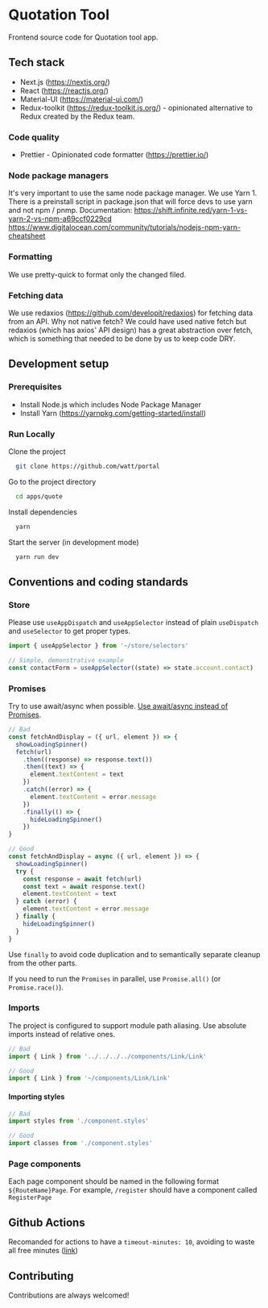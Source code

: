 # Quotation Tool

Frontend source code for Quotation tool app.

## Tech stack

- Next.js (https://nextjs.org/)
- React (https://reactjs.org/)
- Material-UI (https://material-ui.com/)
- Redux-toolkit (https://redux-toolkit.js.org/) - opinionated alternative to Redux created by the Redux team.

### Code quality

- Prettier - Opinionated code formatter (https://prettier.io/)

### Node package managers

It's very important to use the same node package manager. We use Yarn 1. There is a preinstall script in package.json that will force devs to use yarn and not npm / pnmp.
Documentation:
https://shift.infinite.red/yarn-1-vs-yarn-2-vs-npm-a69ccf0229cd
https://www.digitalocean.com/community/tutorials/nodejs-npm-yarn-cheatsheet

### Formatting

We use pretty-quick to format only the changed filed.

### Fetching data

We use redaxios (https://github.com/developit/redaxios) for fetching data from an API. Why not native fetch? We could have used native fetch but redaxios (which has axios' API design) has a great abstraction over fetch, which is something that needed to be done by us to keep code DRY.

## Development setup

### Prerequisites

- Install Node.js which includes Node Package Manager
- Install Yarn (https://yarnpkg.com/getting-started/install)

### Run Locally

Clone the project

```bash
  git clone https://github.com/watt/portal
```

Go to the project directory

```bash
  cd apps/quote
```

Install dependencies

```bash
  yarn
```

Start the server (in development mode)

```bash
  yarn run dev
```

## Conventions and coding standards

### Store

Please use `useAppDispatch` and `useAppSelector` instead of plain `useDispatch` and `useSelector` to get proper types.

```ts
import { useAppSelector } from '~/store/selectors'

// Simple, demonstrative example
const contactForm = useAppSelector((state) => state.account.contact)
```

### Promises

Try to use await/async when possible. [Use await/async instead of Promises](https://mathiasbynens.be/notes/async-stack-traces).

```ts
// Bad
const fetchAndDisplay = ({ url, element }) => {
  showLoadingSpinner()
  fetch(url)
    .then((response) => response.text())
    .then((text) => {
      element.textContent = text
    })
    .catch((error) => {
      element.textContent = error.message
    })
    .finally(() => {
      hideLoadingSpinner()
    })
}

// Good
const fetchAndDisplay = async ({ url, element }) => {
  showLoadingSpinner()
  try {
    const response = await fetch(url)
    const text = await response.text()
    element.textContent = text
  } catch (error) {
    element.textContent = error.message
  } finally {
    hideLoadingSpinner()
  }
}
```

Use `finally` to avoid code duplication and to semantically separate cleanup from the other parts.

If you need to run the `Promises` in parallel, use `Promise.all()` (or `Promise.race()`).

### Imports

The project is configured to support module path aliasing.
Use absolute imports instead of relative ones.

```ts
// Bad
import { Link } from '../../../../components/Link/Link'

// Good
import { Link } from '~/components/Link/Link'
```

#### Importing styles

```ts
// Bad
import styles from './component.styles'

// Good
import classes from './component.styles'
```

### Page components

Each page component should be named in the following format `${RouteName}Page`. For example, `/register` should have a component called `RegisterPage`

## Github Actions

Recomanded for actions to have a `timeout-minutes: 10`, avoiding to waste all free minutes ([link](https://docs.github.com/en/actions/reference/workflow-syntax-for-github-actions#jobsjob_idtimeout-minutes))

## Contributing

Contributions are always welcomed!
